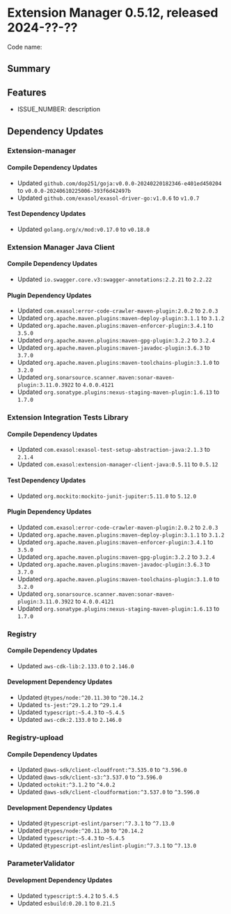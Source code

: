 # Extension Manager 0.5.12, released 2024-??-??

Code name:

## Summary

## Features

* ISSUE_NUMBER: description

## Dependency Updates

### Extension-manager

#### Compile Dependency Updates

* Updated `github.com/dop251/goja:v0.0.0-20240220182346-e401ed450204` to `v0.0.0-20240610225006-393f6d42497b`
* Updated `github.com/exasol/exasol-driver-go:v1.0.6` to `v1.0.7`

#### Test Dependency Updates

* Updated `golang.org/x/mod:v0.17.0` to `v0.18.0`

### Extension Manager Java Client

#### Compile Dependency Updates

* Updated `io.swagger.core.v3:swagger-annotations:2.2.21` to `2.2.22`

#### Plugin Dependency Updates

* Updated `com.exasol:error-code-crawler-maven-plugin:2.0.2` to `2.0.3`
* Updated `org.apache.maven.plugins:maven-deploy-plugin:3.1.1` to `3.1.2`
* Updated `org.apache.maven.plugins:maven-enforcer-plugin:3.4.1` to `3.5.0`
* Updated `org.apache.maven.plugins:maven-gpg-plugin:3.2.2` to `3.2.4`
* Updated `org.apache.maven.plugins:maven-javadoc-plugin:3.6.3` to `3.7.0`
* Updated `org.apache.maven.plugins:maven-toolchains-plugin:3.1.0` to `3.2.0`
* Updated `org.sonarsource.scanner.maven:sonar-maven-plugin:3.11.0.3922` to `4.0.0.4121`
* Updated `org.sonatype.plugins:nexus-staging-maven-plugin:1.6.13` to `1.7.0`

### Extension Integration Tests Library

#### Compile Dependency Updates

* Updated `com.exasol:exasol-test-setup-abstraction-java:2.1.3` to `2.1.4`
* Updated `com.exasol:extension-manager-client-java:0.5.11` to `0.5.12`

#### Test Dependency Updates

* Updated `org.mockito:mockito-junit-jupiter:5.11.0` to `5.12.0`

#### Plugin Dependency Updates

* Updated `com.exasol:error-code-crawler-maven-plugin:2.0.2` to `2.0.3`
* Updated `org.apache.maven.plugins:maven-deploy-plugin:3.1.1` to `3.1.2`
* Updated `org.apache.maven.plugins:maven-enforcer-plugin:3.4.1` to `3.5.0`
* Updated `org.apache.maven.plugins:maven-gpg-plugin:3.2.2` to `3.2.4`
* Updated `org.apache.maven.plugins:maven-javadoc-plugin:3.6.3` to `3.7.0`
* Updated `org.apache.maven.plugins:maven-toolchains-plugin:3.1.0` to `3.2.0`
* Updated `org.sonarsource.scanner.maven:sonar-maven-plugin:3.11.0.3922` to `4.0.0.4121`
* Updated `org.sonatype.plugins:nexus-staging-maven-plugin:1.6.13` to `1.7.0`

### Registry

#### Compile Dependency Updates

* Updated `aws-cdk-lib:2.133.0` to `2.146.0`

#### Development Dependency Updates

* Updated `@types/node:^20.11.30` to `^20.14.2`
* Updated `ts-jest:^29.1.2` to `^29.1.4`
* Updated `typescript:~5.4.3` to `~5.4.5`
* Updated `aws-cdk:2.133.0` to `2.146.0`

### Registry-upload

#### Compile Dependency Updates

* Updated `@aws-sdk/client-cloudfront:^3.535.0` to `^3.596.0`
* Updated `@aws-sdk/client-s3:^3.537.0` to `^3.596.0`
* Updated `octokit:^3.1.2` to `^4.0.2`
* Updated `@aws-sdk/client-cloudformation:^3.537.0` to `^3.596.0`

#### Development Dependency Updates

* Updated `@typescript-eslint/parser:^7.3.1` to `^7.13.0`
* Updated `@types/node:^20.11.30` to `^20.14.2`
* Updated `typescript:~5.4.3` to `~5.4.5`
* Updated `@typescript-eslint/eslint-plugin:^7.3.1` to `^7.13.0`

### ParameterValidator

#### Development Dependency Updates

* Updated `typescript:5.4.2` to `5.4.5`
* Updated `esbuild:0.20.1` to `0.21.5`
